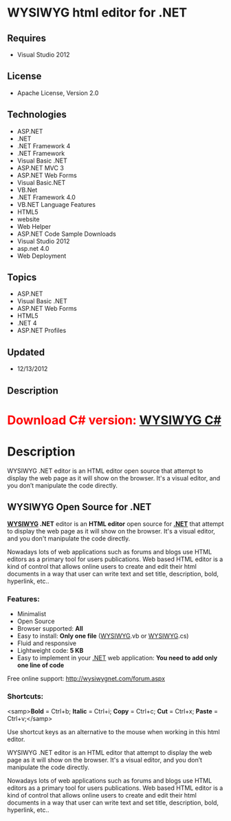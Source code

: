 # WYSIWYG html editor for .NET
## Requires
- Visual Studio 2012
## License
- Apache License, Version 2.0
## Technologies
- ASP.NET
- .NET
- .NET Framework 4
- .NET Framework
- Visual Basic .NET
- ASP.NET MVC 3
- ASP.NET Web Forms
- Visual Basic.NET
- VB.Net
- .NET Framework 4.0
- VB.NET Language Features
- HTML5
- website
- Web Helper
- ASP.NET Code Sample Downloads
- Visual Studio 2012
- asp.net 4.0
- Web Deployment
## Topics
- ASP.NET
- Visual Basic .NET
- ASP.NET Web Forms
- HTML5
- .NET 4
- ASP.NET Profiles
## Updated
- 12/13/2012
## Description

<h1><span style="color:#ff0000">Download C# version:</span>&nbsp;<a href="http://wysiwygnet.com/">WYSIWYG C#</a></h1>
<h1>Description</h1>
<p id="description">WYSIWYG .NET editor is an HTML editor open source that attempt to display the web page as it will show on the browser. It's a visual editor, and you don&rsquo;t manipulate the code directly.</p>
<h2><a id="WYSIWYG_Open_Source_for_NET">WYSIWYG Open Source for .NET</a>&nbsp;</h2>
<p><strong><a title="WYSIWYG .NET editor is an open source HTML editor that attempt to display the web page as it will show on the browser. It's a visual editor, and you don’t manipulate the code directly." href="http://wysiwygnet.com/">WYSIWYG</a> .NET</strong>
 editor is an <strong>HTML editor</strong> open source for <strong><a href="http://counterlinks.com/?p=2&a=71&t=net">.NET</a></strong> that attempt to display the web page as it will show on the browser. It's a visual editor, and you don't manipulate the code
 directly.</p>
<p>Nowadays lots of web applications such as forums and blogs use HTML editors as a primary tool for users publications. Web based HTML editor is a kind of control that allows online users to create and edit their html documents in a way that user can write
 text and set title, description, bold, hyperlink, etc..</p>
<h3>Features:</h3>
<ul>
<li>Minimalist </li><li>Open Source </li><li>Browser supported: <strong>All</strong> </li><li>Easy to install: <strong>Only one file</strong> (<a title="WYSIWYG .NET editor is an open source HTML editor that attempt to display the web page as it will show on the browser. It's a visual editor, and you don’t manipulate the code directly." href="http://wysiwygnet.com/">WYSIWYG</a>.vb
 or <a title="WYSIWYG .NET editor is an open source HTML editor that attempt to display the web page as it will show on the browser. It's a visual editor, and you don’t manipulate the code directly." href="http://wysiwygnet.com/">
WYSIWYG</a>.cs) </li><li>Fluid and responsive </li><li>Lightweight code: <strong>5 KB</strong> </li><li>Easy to implement in your <a href="http://counterlinks.com/?p=2&a=71&t=net">.NET</a> web application:
<strong>You need to add only one line of code</strong> </li></ul>
<p>Free online support: <a href="http://wysiwygnet.com/forum.aspx">http://wysiwygnet.com/forum.aspx</a></p>
<h3>Shortcuts:</h3>
<p>&lt;samp&gt;<strong>Bold</strong> = Ctrl&#43;b; <strong>Italic</strong> = Ctrl&#43;i; <strong>
Copy</strong> = Ctrl&#43;c; <strong>Cut</strong> = Ctrl&#43;x; <strong>Paste</strong> = Ctrl&#43;v;&lt;/samp&gt;</p>
<p>Use shortcut keys as an alternative to the mouse when working in this html editor.</p>
<p>WYSIWYG .NET editor is an HTML editor that attempt to display the web page as it will show on the browser. It's a visual editor, and you don&rsquo;t manipulate the code directly.</p>
<p>Nowadays lots of web applications such as forums and blogs use HTML editors as a primary tool for users publications. Web based HTML editor is a kind of control that allows online users to create and edit their html documents in a way that user can write
 text and set title, description, bold, hyperlink, etc..</p>
